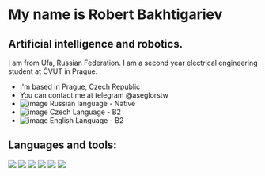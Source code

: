 My name is Robert Bakhtigariev
===========================================================================================================================================

Artificial intelligence and robotics.
-------------------------------------

I am from Ufa, Russian Federation. I am a second year electrical engineering student at ČVUT in Prague.

* I'm based in Prague, Czech Republic
* You can contact me at telegram @aseglorstw
* ![image](https://github.com/aseglorstw/aseglorstw/assets/138778344/4fd97fb8-ba41-4c28-a5f9-bd8872c82d6b) Russian language - Native
* ![image](https://github.com/aseglorstw/aseglorstw/assets/138778344/60c612f0-97d4-4daa-b564-7dcbefd9de95) Czech Language - B2
* ![image](https://github.com/aseglorstw/aseglorstw/assets/138778344/6c82e364-4223-4224-b942-6182d7322486) English Language - B2


Languages and tools:
-------------------------------------
<img src="https://img.shields.io/badge/ROS-black?style=for-the-badge&logo=ROS&logoColor=white"/> <img src="https://img.shields.io/badge/Python-black?style=for-the-badge&logo=python&logoColor=white"/> <img src="https://img.shields.io/badge/Java-black?style=for-the-badge&logo=Javas&logoColor=white"/> <img src="https://img.shields.io/badge/C-black?style=for-the-badge&logo=&logoColor=white"/> <img src="https://img.shields.io/badge/C++-black?style=for-the-badge&logo=&logoColor=white"/> <img src="https://img.shields.io/badge/Linux-black?style=for-the-badge&logo=linux&logoColor=white"/> 





